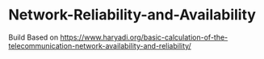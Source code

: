 # Network-Reliability-and-Availability
Build Based on https://www.haryadi.org/basic-calculation-of-the-telecommunication-network-availability-and-reliability/

